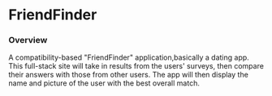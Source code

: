 # FriendFinder

### Overview

A compatibility-based "FriendFinder" application,basically a dating app. This full-stack site will take in results from the users' surveys, then compare their answers with those from other users. The app will then display the name and picture of the user with the best overall match.
